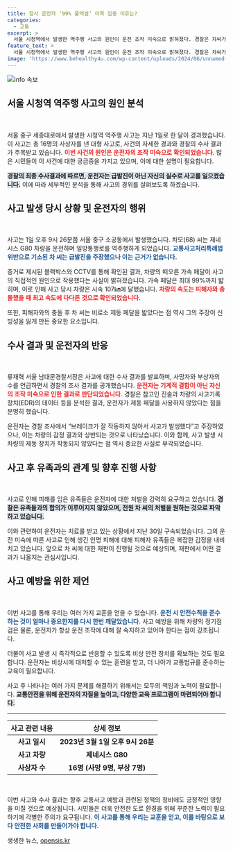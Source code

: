 ```yaml
---
title: 참사 운전자 ‘99% 풀액셀’ 이목 집중 이유는?
categories:
  - 교통
excerpt: >
  서울 시청역에서 발생한 역주행 사고의 원인이 운전 조작 미숙으로 밝혀졌다. 경찰은 차씨가 가속 페달을 밟아 시속 107㎞로 사상자를 초래했다고 전하며, 유족들은 처벌을 원하고 있다.
feature_text: >
  서울 시청역에서 발생한 역주행 사고의 원인이 운전 조작 미숙으로 밝혀졌다. 경찰은 차씨가 가속 페달을 밟아 시속 107㎞로 사상자를 초래했다고 전하며, 유족들은 처벌을 원하고 있다.
image: 'https://www.behealthy4u.com/wp-content/uploads/2024/06/unnamed-file.png'
---
```


<p><img src="https://www.behealthy4u.com/wp-content/uploads/2024/06/unnamed-file.png" alt="info 속보" /></p>

<h2 data-ke-size="size26">서울 시청역 역주행 사고의 원인 분석</h2>

<p data-ke-size="size16">&nbsp;</p>

<p>서울 중구 세종대로에서 발생한 시청역 역주행 사고는 지난 1일로 한 달이 경과했습니다. 이 사고는 총 16명의 사상자를 낸 대형 사고로, 사건의 자세한 경과와 경찰의 수사 결과가 주목받고 있습니다. <b><span style="color: #ee2323;">이번 사건의 원인은 운전자의 조작 미숙으로 확인되었습니다.</span></b> 많은 시민들이 이 사건에 대한 궁금증을 가지고 있으며, 이에 대한 설명이 필요합니다. </p>

<p><b><span style="background-color: #21538527;">경찰의 최종 수사결과에 따르면, 운전자는 급발진이 아닌 자신의 실수로 사고를 일으켰습니다.</span></b> 이에 따라 세부적인 분석을 통해 사고의 경위를 살펴보도록 하겠습니다.</p>

<h2 data-ke-size="size26">사고 발생 당시 상황 및 운전자의 행위</h2>

<p data-ke-size="size16">&nbsp;</p>

<p>사고는 1일 오후 9시 26분쯤 서울 중구 소공동에서 발생했습니다. 차모(68) 씨는 제네시스 G80 차량을 운전하며 일방통행로를 역주행하게 되었습니다. <b><span style="color: #1a5490;">교통사고처리특례법 위반으로 기소된 차 씨는 급발진을 주장했으나 이는 근거가 없습니다.</span></b> </p>

<p>증거로 제시된 블랙박스와 CCTV를 통해 확인된 결과, 차량의 떠오른 가속 페달이 사고의 직접적인 원인으로 작용했다는 사실이 밝혀졌습니다. 가속 페달은 최대 99%까지 밟히며, 이로 인해 사고 당시 차량은 시속 107㎞에 달했습니다. <b><span style="color: #ee2323;">차량의 속도는 피해자와 충돌했을 때 최고 속도에 다다른 것으로 확인되었습니다.</span></b> </p>

<p>또한, 피해자와의 충돌 후 차 씨는 비로소 제동 페달을 밟았다는 점 역시 그의 주장이 신빙성을 잃게 만든 중요한 요소입니다. </p>

<h2 data-ke-size="size26">수사 결과 및 운전자의 반응</h2>

<p data-ke-size="size16">&nbsp;</p>

<p>류재혁 서울 남대문경찰서장은 사고에 대한 수사 결과를 발표하며, 사망자와 부상자의 수를 언급하면서 경찰의 조사 결과를 공개했습니다. <b><span style="color: #ee2323;">운전자는 기계적 결함이 아닌 자신의 조작 미숙으로 인한 결과로 판단되었습니다.</span></b> 경찰은 참고인 진술과 차량의 사고기록장치(EDR)의 데이터 등을 분석한 결과, 운전자가 제동 페달을 사용하지 않았다는 점을 분명히 했습니다. </p>

<p>운전자는 경찰 조사에서 “브레이크가 잘 작동하지 않아서 사고가 발생했다”고 주장하였으나, 이는 차량의 감정 결과와 상반되는 것으로 나타났습니다. 이와 함께, 사고 발생 시 차량의 제동 장치가 작동되지 않았다는 점 역시 중요한 사실로 부각되었습니다. </p>

<h2 data-ke-size="size26">사고 후 유족과의 관계 및 향후 진행 사항</h2>

<p data-ke-size="size16">&nbsp;</p>

<p>사고로 인해 피해를 입은 유족들은 운전자에 대한 처벌을 강력히 요구하고 있습니다. <b><span style="background-color: #21538527;">경찰은 유족들과의 합의가 이루어지지 않았으며, 전원 차 씨의 처벌을 원하는 것으로 파악하고 있습니다.</span></b> </p>

<p>이와 관련하여 운전자는 치료를 받고 있는 상황에서 지난 30일 구속되었습니다. 그의 운전 미숙에 따른 사고로 인해 생긴 인명 피해에 대해 피해자 유족들은 복잡한 감정을 내비치고 있습니다. 앞으로 차 씨에 대한 재판이 진행될 것으로 예상되며, 재판에서 어떤 결과가 나올지는 관심사입니다. </p>

<h2 data-ke-size="size26">사고 예방을 위한 제언</h2>

<p data-ke-size="size16">&nbsp;</p>

<p>이번 사고를 통해 우리는 여러 가지 교훈을 얻을 수 있습니다. <b><span style="color: #1a5490;">운전 시 안전수칙을 준수하는 것이 얼마나 중요한지를 다시 한번 깨달았습니다.</span></b> 사고 예방을 위해 차량의 정기점검은 물론, 운전자가 항상 운전 조작에 대해 잘 숙지하고 있어야 한다는 점이 강조됩니다. </p>

<p>더불어 사고 발생 시 즉각적으로 반응할 수 있도록 비상 안전 장치를 확보하는 것도 필요합니다. 운전자는 비상시에 대처할 수 있는 훈련을 받고, 더 나아가 교통법규를 준수하는 교육이 필요합니다. </p>

<p>사고 후 나타나는 여러 가지 문제를 해결하기 위해서는 모두의 책임과 노력이 필요합니다. <b><span style="background-color: #21538527;">교통안전을 위해 운전자의 자질을 높이고, 다양한 교육 프로그램이 마련되어야 합니다.</span></b> </p>

<hr>

<table style="width: 100%;">
    <thead>
        <tr>
            <th>사고 관련 내용</th>
            <th>상세 정보</th>
        </tr>
    </thead>
    <tbody>
        <tr>
            <td style="text-align: center; height: 17px;"><b>사고 일시</b></td>
            <td style="text-align: center; height: 17px;"><b>2023년 3월 1일 오후 9시 26분</b></td>
        </tr>
        <tr>
            <td style="text-align: center; height: 17px;"><b>사고 차량</b></td>
            <td style="text-align: center; height: 17px;"><b>제네시스 G80</b></td>
        </tr>
        <tr>
            <td style="text-align: center; height: 17px;"><b>사상자 수</b></td>
            <td style="text-align: center; height: 17px;"><b>16명 (사망 9명, 부상 7명)</b></td>
        </tr>
    </tbody>
</table>

<p data-ke-size="size16">&nbsp;</p> 

<p>이번 사고와 수사 결과는 향후 교통사고 예방과 관련된 정책의 정비에도 긍정적인 영향을 미칠 것으로 예상됩니다. 시민들은 더욱 안전한 도로 환경을 위해 꾸준한 노력이 필요하기에 각별한 주의가 요구됩니다. <b><span style="color: #1a5490;">이 사고를 통해 우리는 교훈을 얻고, 이를 바탕으로 보다 안전한 사회를 만들어가야 합니다.</span></b></p>
생생한 뉴스, <a href="https://opensis.kr" rel="dofollow">opensis.kr</a>


